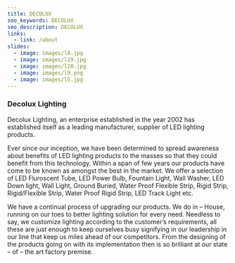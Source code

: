 ```yaml
---
title: DECOLUX
seo_keywords: DECOLUX
seo_description: DECOLUX
links:
  - link: /about
slides:
  - image: images/l8.jpg
  - image: images/l19.jpg
  - image: images/l20.jpg
  - image: images/l9.png
  - image: images/l5.jpg
---
```


### Decolux Lighting

Decolux Lighting, an enterprise established in the year 2002 has established itself as a leading manufacturer, supplier of LED lighting products. 

Ever since our inception, we have been determined to spread awareness about benefits of LED lighting products to the masses so that they could benefit from this technology. Within a span of few years our products have come to be known as amongst the best in the market. We offer a selection of LED Fluroscent Tube, LED Power Bulb, Fountain Light, Wall Washer, LED Down light, Wall Light, Ground Buried, Water Proof Flexible Strip, Rigid Strip, Rigid/Flexible Strip, Water Proof Rigid Strip, LED Track Light etc. 

We have a continual process of upgrading our products. We do in – House, running on our toes to better lighting solution for every need. Needless to say, we customize lighting according to the customer’s requirements, all these are just enough to keep ourselves busy signifying in our leadership in our line that keep us miles ahead of our competitors. From the designing of the products going on with its implementation then is so brilliant at our state – of – the art factory premise.


